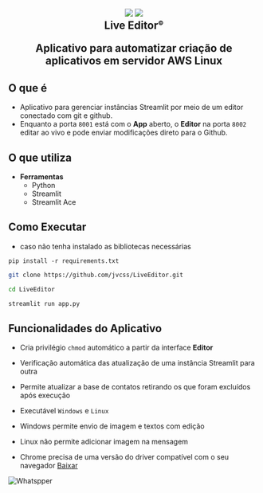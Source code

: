 
<h2 align="center">
  <img src="https://img.icons8.com/fluency/2x/edit-text-file.png"/>
  <img src="https://img.icons8.com/fluency/2x/bot.png"/>
  <br/>
  <b>Live Editor<sup style="font-size:12px;">©</sup></b>
  <p>Aplicativo para automatizar criação de aplicativos em servidor AWS Linux</p>
</h2>

## O que é

- Aplicativo para gerenciar instâncias Streamlit por meio de um editor conectado com git e github. 
- Enquanto a porta `8001` está com o **App** aberto, o **Editor** na porta `8002` editar ao vivo e pode enviar modificações direto para o Github.

## O que utiliza

- **Ferramentas**
  - Python
  - Streamlit
  - Streamlit Ace

## Como Executar

- caso não tenha instalado as bibliotecas necessárias

`pip install -r requirements.txt`

```bash
git clone https://github.com/jvcss/LiveEditor.git

cd LiveEditor

streamlit run app.py
```

## Funcionalidades do Aplicativo

- Cria privilégio `chmod` automático a partir da interface **Editor**

- Verificação automática das atualização de uma instância Streamlit para outra

- Permite atualizar a base de contatos retirando os que foram excluídos após execução

- Executável `Windows` e `Linux`

- Windows permite envio de imagem e textos com edição

- Linux não permite adicionar imagem na mensagem

- Chrome precisa de uma versão do driver compatível com o seu navegador [Baixar](https://chromedriver.chromium.org/downloads)

![Whatspper](images/plao_fundo_info_whatspper_automation.jpg)
